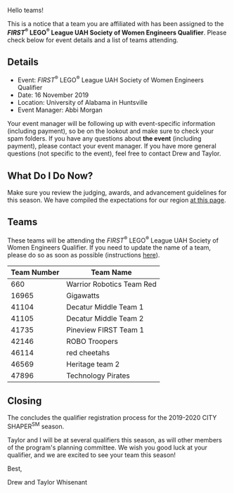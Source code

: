 Hello teams!

This is a notice that a team you are affiliated with has been assigned to the ***FIRST*<sup>&reg;</sup> LEGO<sup>&reg;</sup> League UAH Society of Women Engineers Qualifier**. Please check below for event details and a list of teams attending.

## Details

- Event: *FIRST*<sup>&reg;</sup> LEGO<sup>&reg;</sup> League UAH Society of Women Engineers Qualifier
- Date: 16 November 2019
- Location: University of Alabama in Huntsville
- Event Manager: Abbi Morgan

Your event manager will be following up with event-specific information (including payment), so be on the lookout and make sure to check your spam folders. If you have any questions about **the event** (including payment), please contact your event manager. If you have more general questions (not specific to the event), feel free to contact Drew and Taylor.


## What Do I Do Now?

Make sure you review the judging, awards, and advancement guidelines for this season. We have compiled the expectations for our region [at this page](https://github.com/drewwhis/alabama-first-lego-league/blob/master/2019-2020/fll/judging-and-advancement.md).


## Teams

These teams will be attending the *FIRST*<sup>&reg;</sup> LEGO<sup>&reg;</sup> League UAH Society of Women Engineers Qualifier. If you need to update the name of a team, please do so as soon as possible (instructions [here](https://github.com/drewwhis/alabama-first-lego-league/wiki/Changing-a-Team-Name)).

| Team Number | Team Name |
| ----------- | --------- |
| 660	        | Warrior Robotics Team Red |
| 16965	      | Gigawatts |
| 41104	      | Decatur Middle Team 1 |
| 41105	      | Decatur Middle Team 2 |
| 41735	      | Pineview FIRST Team 1 |
| 42146	      | ROBO Troopers |
| 46114	      | red cheetahs |
| 46569	      | Heritage team 2 |
| 47896	      | Technology Pirates |


## Closing

The concludes the qualifier registration process for the 2019-2020 CITY SHAPER<sup>SM</sup> season.

Taylor and I will be at several qualifiers this season, as will other members of the program's planning committee. We wish you good luck at your qualifier, and we are excited to see your team this season!

Best,

Drew and Taylor Whisenant